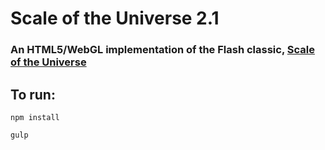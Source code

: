 # Scale of the Universe 2.1

### An HTML5/WebGL implementation of the Flash classic, [Scale of the Universe](https://www.scaleofuniverse.com)

## To run:

`npm install`

`gulp`



